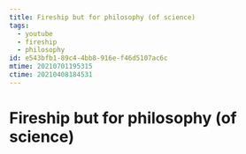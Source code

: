 ```yaml
---
title: Fireship but for philosophy (of science)
tags:
  - youtube
  - fireship
  - philosophy
id: e543bfb1-89c4-4bb8-916e-f46d5107ac6c
mtime: 20210701195315
ctime: 20210408184531
---
```


# Fireship but for philosophy (of science)
